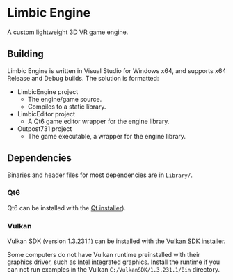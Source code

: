 # Limbic Engine
A custom lightweight 3D VR game engine.

## Building
Limbic Engine is written in Visual Studio for Windows x64, and supports x64
Release and Debug builds. The solution is formatted:

* LimbicEngine project
    * The engine/game source.
    * Compiles to a static library.
* LimbicEditor project
    * A Qt6 game editor wrapper for the engine library.
* Outpost731 project
    * The game executable, a wrapper for the engine library.

## Dependencies
Binaries and header files for most dependencies are in `Library/`.

### Qt6
Qt6 can be installed with the [Qt installer](https://qt.io/download)).

### Vulkan
Vulkan SDK (version 1.3.231.1) can be installed with the [Vulkan SDK installer](https://vulkan.lunarg.com/sdk/home).

Some computers do not have Vulkan runtime preinstalled with their graphics driver, such as Intel integrated graphics. Install the runtime if you can not run examples in the Vulkan `C:/VulkanSDK/1.3.231.1/Bin` directory.